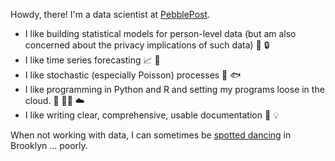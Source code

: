 Howdy, there! I'm a data scientist at [PebblePost](https://www.pebblepost.com/).

* I like building statistical models for person-level data (but am also concerned about the privacy implications of such data) 👨 🔒
* I like time series forecasting 📈 🔮
* I like stochastic (especially Poisson) processes 🎲 🐟
* I like programming in Python and R and setting my programs loose in the cloud. 🐍 🏴‍☠️  ☁️
* I like writing clear, comprehensive, usable documentation 📝 💡

When not working with data, I can sometimes be [spotted dancing](https://www.youtube.com/watch?v=yWstd3jDZIs) in Brooklyn ... poorly.

<!-- <p align="center"> -->
<!--   <a href="https://www.linkedin.com/in/jamespooley"> -->
<!--     <img src="https://img.shields.io/badge/linkedin-%230077B5.svg?&style=for-the-badge&logo=linkedin&logoColor=white" /> -->
<!--   </a> -->
<!-- </p> -->
